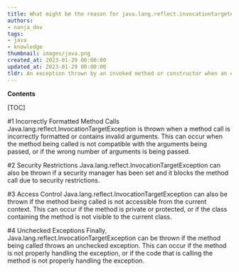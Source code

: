 ```yaml
---
title: What might be the reason for java.lang.reflect.invocationtargetexception?
authors:
- nanja_dev
tags:
- java
- knowledge
thumbnail: images/java.png
created_at: 2023-01-29 00:00:00
updated_at: 2023-01-29 00:00:00
tldr: An exception thrown by an invoked method or constructor when an exception was thrown by the invoked code.
---
```


**Contents**

[TOC]

#1 Incorrectly Formatted Method Calls
Java.lang.reflect.InvocationTargetException is thrown when a method call is incorrectly formatted or contains invalid arguments. This can occur when the method being called is not compatible with the arguments being passed, or if the wrong number of arguments is being passed.

#2 Security Restrictions
Java.lang.reflect.InvocationTargetException can also be thrown if a security manager has been set and it blocks the method call due to security restrictions.

#3 Access Control
Java.lang.reflect.InvocationTargetException can also be thrown if the method being called is not accessible from the current context. This can occur if the method is private or protected, or if the class containing the method is not visible to the current class.

#4 Unchecked Exceptions
Finally, Java.lang.reflect.InvocationTargetException can be thrown if the method being called throws an unchecked exception. This can occur if the method is not properly handling the exception, or if the code that is calling the method is not properly handling the exception.
